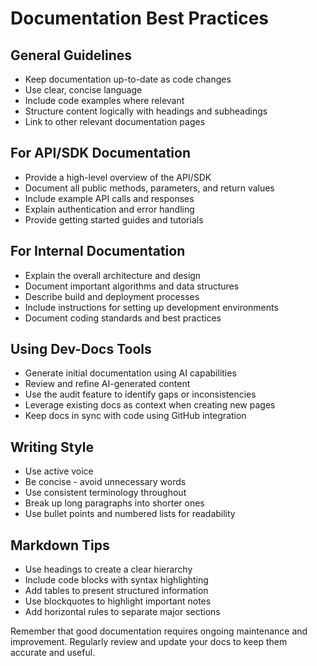 # Documentation Best Practices

## General Guidelines

- Keep documentation up-to-date as code changes
- Use clear, concise language
- Include code examples where relevant
- Structure content logically with headings and subheadings
- Link to other relevant documentation pages

## For API/SDK Documentation

- Provide a high-level overview of the API/SDK
- Document all public methods, parameters, and return values
- Include example API calls and responses
- Explain authentication and error handling
- Provide getting started guides and tutorials

## For Internal Documentation 

- Explain the overall architecture and design
- Document important algorithms and data structures
- Describe build and deployment processes
- Include instructions for setting up development environments
- Document coding standards and best practices

## Using Dev-Docs Tools

- Generate initial documentation using AI capabilities
- Review and refine AI-generated content
- Use the audit feature to identify gaps or inconsistencies 
- Leverage existing docs as context when creating new pages
- Keep docs in sync with code using GitHub integration

## Writing Style

- Use active voice
- Be concise - avoid unnecessary words
- Use consistent terminology throughout
- Break up long paragraphs into shorter ones
- Use bullet points and numbered lists for readability

## Markdown Tips

- Use headings to create a clear hierarchy 
- Include code blocks with syntax highlighting
- Add tables to present structured information
- Use blockquotes to highlight important notes
- Add horizontal rules to separate major sections

Remember that good documentation requires ongoing maintenance and improvement. Regularly review and update your docs to keep them accurate and useful.